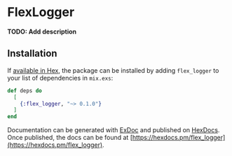 # FlexLogger

**TODO: Add description**

## Installation

If [available in Hex](https://hex.pm/docs/publish), the package can be installed
by adding `flex_logger` to your list of dependencies in `mix.exs`:

```elixir
def deps do
  [
    {:flex_logger, "~> 0.1.0"}
  ]
end
```

Documentation can be generated with [ExDoc](https://github.com/elixir-lang/ex_doc)
and published on [HexDocs](https://hexdocs.pm). Once published, the docs can
be found at [https://hexdocs.pm/flex_logger](https://hexdocs.pm/flex_logger).

